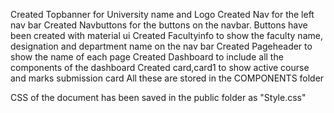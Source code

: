 Created  Topbanner for University name and Logo
Created  Nav for the left nav bar
Created  Navbuttons for the buttons on the navbar. Buttons have been created with material ui
Created  Facultyinfo to show the faculty name, designation and department name on the nav bar
Created  Pageheader to  show the name of each page
Created  Dashboard to include all the components of the dashboard
Created card,card1 to show active course and marks submission card
All these are stored in the COMPONENTS folder


CSS of the document has been saved in the public folder as "Style.css"

